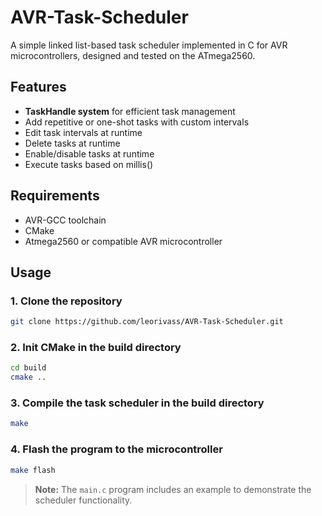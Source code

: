 # AVR-Task-Scheduler
A simple linked list-based task scheduler implemented in C for AVR microcontrollers, designed and tested on the ATmega2560.

## Features
- **TaskHandle system** for efficient task management
- Add repetitive or one-shot tasks with custom intervals 
- Edit task intervals at runtime
- Delete tasks at runtime
- Enable/disable tasks at runtime
- Execute tasks based on millis()

## Requirements
- AVR-GCC toolchain
- CMake
- Atmega2560 or compatible AVR microcontroller

## Usage

### 1. Clone the repository
```bash
git clone https://github.com/leorivass/AVR-Task-Scheduler.git
```

### 2. Init CMake in the build directory
```bash
cd build
cmake ..
```

### 3. Compile the task scheduler in the build directory
```bash
make
```

### 4. Flash the program to the microcontroller
```bash
make flash
```

> **Note:** The `main.c` program includes an example to demonstrate the scheduler functionality.
